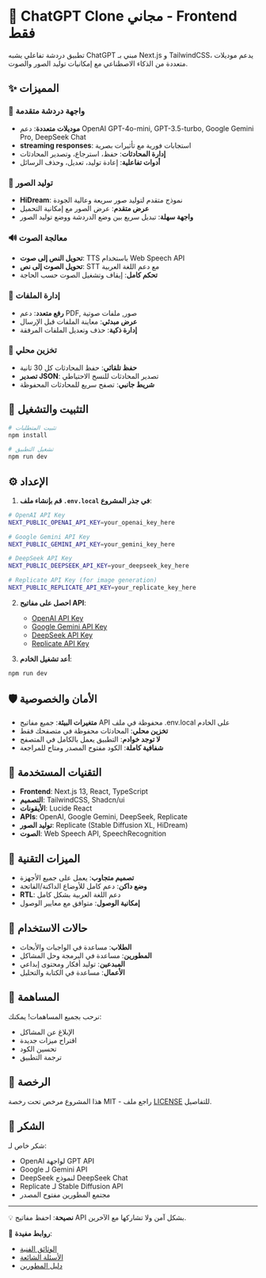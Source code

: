# 🧠 ChatGPT Clone مجاني - Frontend فقط

تطبيق دردشة تفاعلي يشبه ChatGPT مبني بـ Next.js و TailwindCSS، يدعم موديلات متعددة من الذكاء الاصطناعي مع إمكانيات توليد الصور والصوت.

## ✨ المميزات

### 💬 واجهة دردشة متقدمة
- **موديلات متعددة**: دعم OpenAI GPT-4o-mini, GPT-3.5-turbo, Google Gemini Pro, DeepSeek Chat
- **streaming responses**: استجابات فورية مع تأثيرات بصرية
- **إدارة المحادثات**: حفظ، استرجاع، وتصدير المحادثات
- **أدوات تفاعلية**: إعادة توليد، تعديل، وحذف الرسائل

### 🎨 توليد الصور
- **HiDream**: نموذج متقدم لتوليد صور سريعة وعالية الجودة
- **عرض متقدم**: عرض الصور مع إمكانية التحميل
- **واجهة سهلة**: تبديل سريع بين وضع الدردشة ووضع توليد الصور

### 🔊 معالجة الصوت
- **تحويل النص إلى صوت**: TTS باستخدام Web Speech API
- **تحويل الصوت إلى نص**: STT مع دعم اللغة العربية
- **تحكم كامل**: إيقاف وتشغيل الصوت حسب الحاجة

### 📁 إدارة الملفات
- **رفع متعدد**: دعم PDF, صور, ملفات صوتية
- **عرض مبدئي**: معاينة الملفات قبل الإرسال
- **إدارة ذكية**: حذف وتعديل الملفات المرفقة

### 💾 تخزين محلي
- **حفظ تلقائي**: حفظ المحادثات كل 30 ثانية
- **تصدير JSON**: تصدير المحادثات للنسخ الاحتياطي
- **شريط جانبي**: تصفح سريع للمحادثات المحفوظة

## 🚀 التثبيت والتشغيل

```bash
# تثبيت المتطلبات
npm install

# تشغيل التطبيق
npm run dev
```

## ⚙️ الإعداد

1. **قم بإنشاء ملف `.env.local` في جذر المشروع**:

```bash
# OpenAI API Key
NEXT_PUBLIC_OPENAI_API_KEY=your_openai_key_here

# Google Gemini API Key
NEXT_PUBLIC_GEMINI_API_KEY=your_gemini_key_here

# DeepSeek API Key
NEXT_PUBLIC_DEEPSEEK_API_KEY=your_deepseek_key_here

# Replicate API Key (for image generation)
NEXT_PUBLIC_REPLICATE_API_KEY=your_replicate_key_here
```

2. **احصل على مفاتيح API**:
   - [OpenAI API Key](https://platform.openai.com/api-keys)
   - [Google Gemini API Key](https://makersuite.google.com/app/apikey)
   - [DeepSeek API Key](https://platform.deepseek.com/api_keys)
   - [Replicate API Key](https://replicate.com/account/api-tokens)

3. **أعد تشغيل الخادم**:
```bash
npm run dev
```

## 🛡️ الأمان والخصوصية

- **متغيرات البيئة**: جميع مفاتيح API محفوظة في ملف .env.local على الخادم
- **تخزين محلي**: المحادثات محفوظة في متصفحك فقط
- **لا توجد خوادم**: التطبيق يعمل بالكامل في المتصفح
- **شفافية كاملة**: الكود مفتوح المصدر ومتاح للمراجعة

## 🔧 التقنيات المستخدمة

- **Frontend**: Next.js 13, React, TypeScript
- **التصميم**: TailwindCSS, Shadcn/ui
- **الأيقونات**: Lucide React
- **APIs**: OpenAI, Google Gemini, DeepSeek, Replicate
- **توليد الصور**: Replicate (Stable Diffusion XL, HiDream)
- **الصوت**: Web Speech API, SpeechRecognition

## 📱 الميزات التقنية

- **تصميم متجاوب**: يعمل على جميع الأجهزة
- **وضع داكن**: دعم كامل للأوضاع الداكنة/الفاتحة
- **RTL**: دعم اللغة العربية بشكل كامل
- **إمكانية الوصول**: متوافق مع معايير الوصول

## 🎯 حالات الاستخدام

- **الطلاب**: مساعدة في الواجبات والأبحاث
- **المطورين**: مساعدة في البرمجة وحل المشاكل
- **المبدعين**: توليد أفكار ومحتوى إبداعي
- **الأعمال**: مساعدة في الكتابة والتحليل

## 🤝 المساهمة

نرحب بجميع المساهمات! يمكنك:
- الإبلاغ عن المشاكل
- اقتراح ميزات جديدة
- تحسين الكود
- ترجمة التطبيق

## 📄 الرخصة

هذا المشروع مرخص تحت رخصة MIT - راجع ملف [LICENSE](LICENSE) للتفاصيل.

## 🙏 الشكر

شكر خاص لـ:
- OpenAI لواجهة GPT API
- Google لـ Gemini API
- DeepSeek لنموذج DeepSeek Chat
- Replicate لـ Stable Diffusion API
- مجتمع المطورين مفتوح المصدر

---

💡 **نصيحة**: احفظ مفاتيح API بشكل آمن ولا تشاركها مع الآخرين.

🔗 **روابط مفيدة**:
- [الوثائق الفنية](docs/)
- [الأسئلة الشائعة](FAQ.md)
- [دليل المطورين](CONTRIBUTING.md)